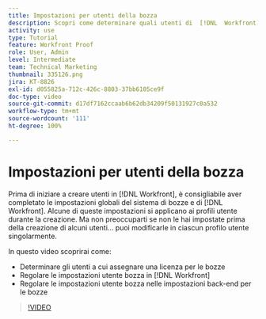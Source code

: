 ```yaml
---
title: Impostazioni per utenti della bozza
description: Scopri come determinare quali utenti di  [!DNL  Workfront]  devono ricevere una licenza per le bozze, quindi modifica le impostazioni utente sia in  [!DNL Workfront]  che nelle impostazioni back-end.
activity: use
type: Tutorial
feature: Workfront Proof
role: User, Admin
level: Intermediate
team: Technical Marketing
thumbnail: 335126.png
jira: KT-8826
exl-id: d055825a-712c-426c-8803-37bb6105ce9f
doc-type: video
source-git-commit: d17df7162ccaab6b62db34209f50131927c0a532
workflow-type: tm+mt
source-wordcount: '111'
ht-degree: 100%

---
```


# Impostazioni per utenti della bozza

Prima di iniziare a creare utenti in [!DNL  Workfront], è consigliabile aver completato le impostazioni globali del sistema di bozze e di [!DNL Workfront]. Alcune di queste impostazioni si applicano ai profili utente durante la creazione. Ma non preoccuparti se non le hai impostate prima della creazione di alcuni utenti... puoi modificarle in ciascun profilo utente singolarmente.


In questo video scoprirai come:

* Determinare gli utenti a cui assegnare una licenza per le bozze
* Regolare le impostazioni utente bozza in [!DNL  Workfront]
* Regolare le impostazioni utente bozza nelle impostazioni back-end per le bozze

>[!VIDEO](https://video.tv.adobe.com/v/3432920/?quality=12&learn=on&enablevpops&captions=ita)

<!--
Lean More URLs
-->
